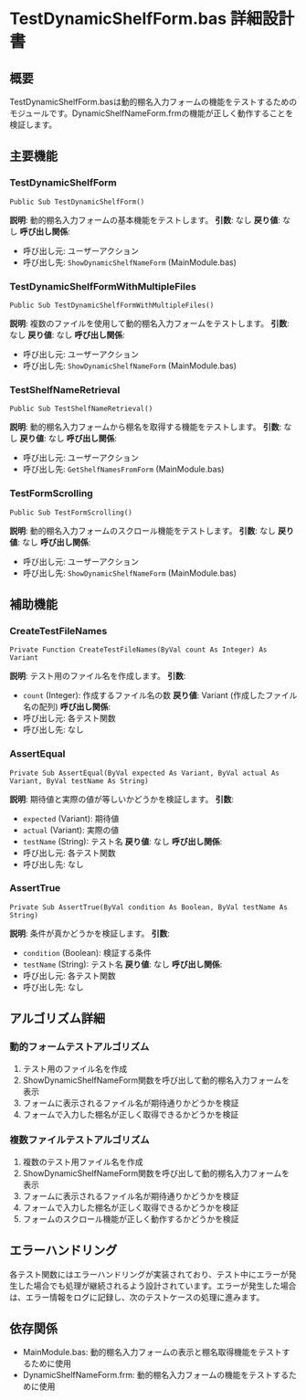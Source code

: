 # TestDynamicShelfForm.bas 詳細設計書

## 概要
TestDynamicShelfForm.basは動的棚名入力フォームの機能をテストするためのモジュールです。DynamicShelfNameForm.frmの機能が正しく動作することを検証します。

## 主要機能

### TestDynamicShelfForm
```vba
Public Sub TestDynamicShelfForm()
```
**説明**: 動的棚名入力フォームの基本機能をテストします。
**引数**: なし
**戻り値**: なし
**呼び出し関係**:
- 呼び出し元: ユーザーアクション
- 呼び出し先: `ShowDynamicShelfNameForm` (MainModule.bas)

### TestDynamicShelfFormWithMultipleFiles
```vba
Public Sub TestDynamicShelfFormWithMultipleFiles()
```
**説明**: 複数のファイルを使用して動的棚名入力フォームをテストします。
**引数**: なし
**戻り値**: なし
**呼び出し関係**:
- 呼び出し元: ユーザーアクション
- 呼び出し先: `ShowDynamicShelfNameForm` (MainModule.bas)

### TestShelfNameRetrieval
```vba
Public Sub TestShelfNameRetrieval()
```
**説明**: 動的棚名入力フォームから棚名を取得する機能をテストします。
**引数**: なし
**戻り値**: なし
**呼び出し関係**:
- 呼び出し元: ユーザーアクション
- 呼び出し先: `GetShelfNamesFromForm` (MainModule.bas)

### TestFormScrolling
```vba
Public Sub TestFormScrolling()
```
**説明**: 動的棚名入力フォームのスクロール機能をテストします。
**引数**: なし
**戻り値**: なし
**呼び出し関係**:
- 呼び出し元: ユーザーアクション
- 呼び出し先: `ShowDynamicShelfNameForm` (MainModule.bas)

## 補助機能

### CreateTestFileNames
```vba
Private Function CreateTestFileNames(ByVal count As Integer) As Variant
```
**説明**: テスト用のファイル名を作成します。
**引数**: 
- `count` (Integer): 作成するファイル名の数
**戻り値**: Variant (作成したファイル名の配列)
**呼び出し関係**:
- 呼び出し元: 各テスト関数
- 呼び出し先: なし

### AssertEqual
```vba
Private Sub AssertEqual(ByVal expected As Variant, ByVal actual As Variant, ByVal testName As String)
```
**説明**: 期待値と実際の値が等しいかどうかを検証します。
**引数**: 
- `expected` (Variant): 期待値
- `actual` (Variant): 実際の値
- `testName` (String): テスト名
**戻り値**: なし
**呼び出し関係**:
- 呼び出し元: 各テスト関数
- 呼び出し先: なし

### AssertTrue
```vba
Private Sub AssertTrue(ByVal condition As Boolean, ByVal testName As String)
```
**説明**: 条件が真かどうかを検証します。
**引数**: 
- `condition` (Boolean): 検証する条件
- `testName` (String): テスト名
**戻り値**: なし
**呼び出し関係**:
- 呼び出し元: 各テスト関数
- 呼び出し先: なし

## アルゴリズム詳細

### 動的フォームテストアルゴリズム
1. テスト用のファイル名を作成
2. ShowDynamicShelfNameForm関数を呼び出して動的棚名入力フォームを表示
3. フォームに表示されるファイル名が期待通りかどうかを検証
4. フォームで入力した棚名が正しく取得できるかどうかを検証

### 複数ファイルテストアルゴリズム
1. 複数のテスト用ファイル名を作成
2. ShowDynamicShelfNameForm関数を呼び出して動的棚名入力フォームを表示
3. フォームに表示されるファイル名が期待通りかどうかを検証
4. フォームで入力した棚名が正しく取得できるかどうかを検証
5. フォームのスクロール機能が正しく動作するかどうかを検証

## エラーハンドリング
各テスト関数にはエラーハンドリングが実装されており、テスト中にエラーが発生した場合でも処理が継続されるよう設計されています。エラーが発生した場合は、エラー情報をログに記録し、次のテストケースの処理に進みます。

## 依存関係
- MainModule.bas: 動的棚名入力フォームの表示と棚名取得機能をテストするために使用
- DynamicShelfNameForm.frm: 動的棚名入力フォームの機能をテストするために使用
